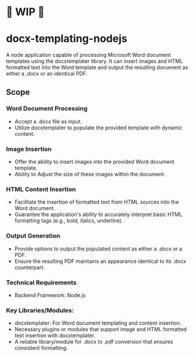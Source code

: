 # :rotating_light: WIP :rotating_light:
# docx-templating-nodejs
A node application capable of processing Microsoft Word document templates using the docxtemplater library. It can insert images and HTML formatted text into the Word template and output the resulting document as either a .docx or an identical PDF.
## Scope
### Word Document Processing
- Accept a .docx file as input.
- Utilize docxtemplater to populate the provided template with dynamic content.
### Image Insertion
- Offer the ability to insert images into the provided Word document template.
- Ability to Adjust the size of these images within the document.
### HTML Content Insertion
- Facilitate the insertion of formatted text from HTML sources into the Word document.
- Guarantee the application's ability to accurately interpret basic HTML formatting tags (e.g., bold, italics, underline).
### Output Generation
- Provide options to output the populated content as either a .docx or a PDF.
- Ensure the resulting PDF maintains an appearance identical to its .docx counterpart.
### Technical Requirements
- Backend Framework: Node.js
### Key Libraries/Modules:
- docxtemplater: For Word document templating and content insertion.
- Necessary plugins or modules that support image and HTML formatted text insertion with docxtemplater.
- A reliable library/module for .docx to .pdf conversion that ensures consistent formatting. 